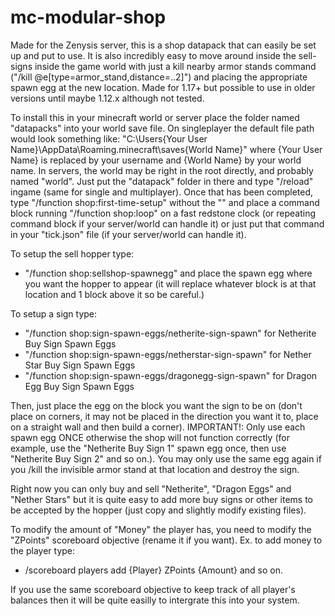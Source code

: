 # mc-modular-shop
Made for the Zenysis server, this is a shop datapack that can easily be set up and put to use. It is also incredibly easy to move around inside the sell-signs inside the game world with just a kill nearby armor stands command ("/kill @e[type=armor_stand,distance=..2]") and placing the appropriate spawn egg at the new location. Made for 1.17+ but possible to use in older versions until maybe 1.12.x although not tested.

To install this in your minecraft world or server place the folder named "datapacks" into your world save file. On singleplayer the default file path would look something like: "C:\Users\{Your User Name}\AppData\Roaming\.minecraft\saves\{World Name}" where {Your User Name} is replaced by your username and {World Name} by your world name.
In servers, the world may be right in the root directly, and probably named "world". Just put the "datapack" folder in there and type "/reload" ingame (same for single and multiplayer).
Once that has been completed, type "/function shop:first-time-setup" without the "" and place a command block running "/function shop:loop" on a fast redstone clock (or repeating command block if your server/world can handle it) or just put that command in your "tick.json" file (if your server/world can handle it).

To setup the sell hopper type:
- "/function shop:sellshop-spawnegg"
and place the spawn egg where you want the hopper to appear (it will replace whatever block is at that location and 1 block above it so be careful.)

To setup a sign type: 
- "/function shop:sign-spawn-eggs/netherite-sign-spawn" for Netherite Buy Sign Spawn Eggs
- "/function shop:sign-spawn-eggs/netherstar-sign-spawn" for Nether Star Buy Sign Spawn Eggs
- "/function shop:sign-spawn-eggs/dragonegg-sign-spawn" for Dragon Egg Buy Sign Spawn Eggs

Then, just place the egg on the block you want the sign to be on (don't place on corners, it may not be placed in the direction you want it to, place on a straight wall and then build a corner).
IMPORTANT!: Only use each spawn egg ONCE otherwise the shop will not function correctly (for example, use the "Netherite Buy Sign 1" spawn egg once, then use "Netherite Buy Sign 2" and so on.). You may only use the same egg again if you /kill the invisible armor stand at that location and destroy the sign.

Right now you can only buy and sell "Netherite", "Dragon Eggs" and "Nether Stars" but it is quite easy to add more buy signs or other items to be accepted by the hopper (just copy and slightly modify existing files).

To modify the amount of "Money" the player has, you need to modify the "ZPoints" scoreboard objective (rename it if you want).
Ex. to add money to the player type:
- /scoreboard players add {Player} ZPoints {Amount}
and so on.

If you use the same scoreboard objective to keep track of all player's balances then it will be quite easilly to intergrate this into your system.
